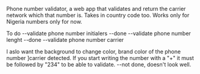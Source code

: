 Phone number validator, a web app that validates and return the carrier network which that number is. Takes in country code too. Works only for Nigeria numbers only for now.

To do
--validate phone number initialers --done
--validate phone number lenght --done
--validate phone number carrier

I aslo want the background to change color, brand color of the phone number ]carrier detected.
If you start writing the number with a "+" it must be followed by "234" to be able to validate. --not done, doesn't look well.
